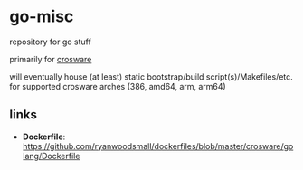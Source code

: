 # go-misc

repository for go stuff

primarily for [crosware](https://github.com/ryanwoodsmall/crosware)

will eventually house (at least) static bootstrap/build script(s)/Makefiles/etc. for supported crosware arches (386, amd64, arm, arm64)

## links

- **Dockerfile**: https://github.com/ryanwoodsmall/dockerfiles/blob/master/crosware/golang/Dockerfile
